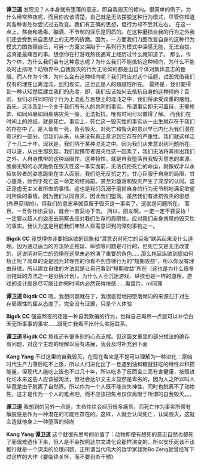 **谭卫道**
发现没？人本身就有堕落的意志，即自我毁灭的倾向。很简单的例子，为什么经常熬夜呢，而且你应该清楚，自己就是无法摆脱这种行为模式，尽管你知道其各种害处你尝试过去改变。我们有正确的思想，但行为却不受其左右。
在这一点上，熬夜和吸毒、酗酒、不节制的淫乐是同质的。在这种磨损自我的行为之外我们还会受到来自思想上的无尽的折磨。因为，一方面我们力图改变自身的这种行为模式力图救赎自已，可另一方面又深陷于一系列行为模式中深感无能，无法自拔。这真是最痛苦的事。想想你在打游戏熬夜通宵上经历过什么就知道了。
那么，作为个体，为什么我们会有这种意志呢？为什么我们不能抵抗这种倾向，为什么不能及时止损呢？动物界中,自我毁灭的行为无论如何都是出自个体对集体意志的臣服。而人作为个体，为什么会有这种倾向呢？我们将应对这个话题，试图凭借我们仅有的理性出离混沌，回归现实。这也正是人的超越性所在。
最终是，我们要得到一种认知然后建立我们的态度，即，我们应该如何去抵抗自身的这种倾向？否则，我们必将同时陷于行为上混乱与思想上的混沌之中，我们将承受双重的屠戮。
首先，这涉及到一个关于我们所有人的共同的事实。所谓事实即无可置辩，无需修饰，如同风暴如同疾病灾荒一般，无法抵抗，唯有时间可以做得了解。
而我们在时间上的终结，就是死亡。事实上，死亡这一毁灭性的事实从一出生就存在于我们的存在中了。是人皆有一死，皆会毁灭。对死亡和毁灭的意识早已内化为我们潜在意识的一部分。但我们从来，从来没有真正意识到它存在的严重性。我们就这样活了十几二十年，现状是，我们陷于某种混沌之中。因为我们从未意识到问题所在。
可以说，从出生那刻起，我们就携带者毁灭性这一因素了，我们无法将其排出我们之外。人自身携带的这种局限性，这种特性，就是自我堕落自我毁灭意志的来源。
脆弱无知的心灵跪倒在毁灭性这一事实面前，无法抗拒死亡的命运，就像奴才以永恒失败者的姿态跪倒在主人面前。我们绝无反抗之力，甘心臣服于自身的局限，甘心堕落，败倒于死亡这一命定的结局前。甚至对堕落和毁灭产生了深深的认同。这正是虚无主义者所做的事情。这也是我们沉溺于磨损自身的行为无节制地满足欲望时所做的事情。因为我们认同毁灭，因此我们堕落。虽然我们有抵抗毁灭的思想(外界获得的)，但我们的意志早就臣服于毁灭这一事实了。这就是问题所在。
而且，一旦你作出妥协，就会一直妥协下去。
所以，朋友啊，一定一定不要妥协！一定要以超人的姿态去洞察去应对我们生存的局限性，应对我们自身携带的毁灭性的事实。我认为这是目前我们年轻人亟需意识到的深刻事物之一。

**Bigdk CC** 我觉得你非要把纵欲的现象和“潜意识对死亡的臣服”联系起来没什么道理。因为通过适当的方法矫正拖延、纵欲等问题是可行的，但死亡又是无法改变的，这说明对死亡的恐惧在这里未必扮演了重要的角色……那么拖延纵欲到底如何矫正呢？简单的说是因为非理性的你看不到自律行为的“短期收益”，所以你没有理由自律。所以建立自律的方法就是让自己看到“短期收益”所在（这也是为什么很多治拖延的方法之一是分拆计划）。为什么人会沉迷游戏、纵欲也是一样的道理，游戏的设计就是尽可能让你短时间内必然获得快感……看簧片、ml同理

**谭卫道 Bigdk CC** 嗯。我想问题就在于，我很直觉地把堕落倾向的来源归于对生存局限性的屈从态度了。完全没有证据，只是个人体验

**Bigdk CC** 强迫熬夜的话是一种自我欺骗的行为，觉得自己再熬一点就可以补偿白天无所事事的事实……跟死亡我看不出什么实际联系。

**谭卫道 Bigdk CC** 熬夜还有很多别的心态支撑。但这篇文章里的部分想法的确存有问题，对这个主题的理解以后有进展，我会及时补充到下面

**Kang Yang** 不过这里的自我毁灭，在现在看来是不是可以理解为一种进化：原始时代生产力落后吃不上饭，所以人们进化出了一旦遇到油和糖就狂吃的特性以积攒能量，但现代人能吃上饭也不过几十年，所以吃多了反而会三高有害健康，按照进化论本来这些人应该被淘汰，但社会达尔文主义显然是卑劣的，因为人之所以叫人毕竟是由于脱离了自然界。所以作为一个人既不能丧失神性，同时也脱离不了动物性，这才是作为一个人的难点吧，而不应该把焦点仅仅局限于所谓的自我毁灭。。。

**谭卫道** 我想到的另外一点是，生命往往会经历很多痛苦，而死亡作为事实所带有解脱感是作为一种潜在的可能性存在的。这样，人就会认同死亡，认同毁灭，这就会造就他身上一种堕落的倾向

**Kang Yang 谭卫道** 这个就很有思考的价值了：动物即便有想死的意志自然也都死了而很难遗传下来，但人是不会按照达尔文进化论那样演变的，所以安乐死该不该推行就是一个深奥的伦理问题，正所谓当代伟大的哲学家我勃Bo Zeng就曾经写下过这样的大作《要临终关怀，而不要自杀干预》
